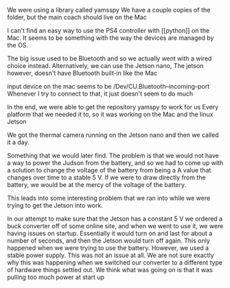 We were using a library called yamsspy We have a couple copies of the folder, but the main coach should live on the Mac

I can't find an easy way to use the PS4 controller with [[python]] on the Mac. It seems to be something with the way the devices are managed by the OS.

The big issue used to be Bluetooth and so we actually went with a wired choice instead. Alternatively, we can use the Jetson nano, The jetson however, doesn't have Bluetooth built-in like the Mac

input device on the mac seems to be /Dev/CU.Bluetooth–incoming–port Whenever I try to connect to that, it just doesn't seem to do much


In the end, we were able to get the repository yamspy to work for us Every platform that we needed it to, so it was working on the Mac and the linux Jetson

We got the thermal camera running on the Jetson nano and then we called it a day. 

Something that we would later find. The problem is that we would not have a way to power the Judson from the battery, and so we had to come up with a solution to change the voltage of the battery from being a A value that changes over time to a stable 5 V. If we were to draw directly from the battery, we would be at the mercy of the voltage of the battery. 

This leads into some interesting problem that we ran into while we were trying to get the Jetson  into work. 

In our attempt to make sure that the Jetson has a constant 5 V we ordered a buck converter off of some online site, and when we went to use it, we were having issues on startup. Essentially it would turn on and last for about a number of seconds, and then the Jetson would turn off again. This only happened when we were trying to use the battery. However, we used a stable power supply. This was not an issue at all. We are not sure exactly why this was happening when we switched our converter to a different type of hardware things settled out. We think what was going on is that it was pulling too much power at start up

